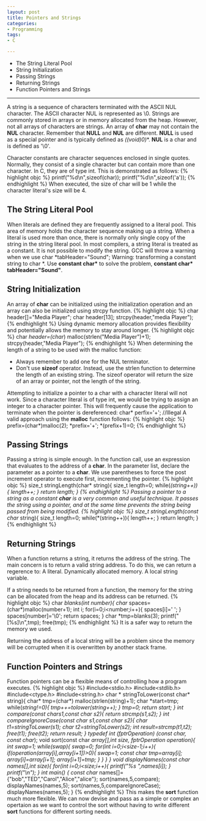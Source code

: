 ```yaml
---
layout: post
title: Pointers and Strings
categories:
- Programming
tags:
- C

---
```

* The String Literal Pool
* String Initialization
* Passing Strings
* Returning Strings
* Function Pointers and Strings

---

A string is a sequence of characters terminated with the ASCII NUL character. The ASCII character NUL is represented as \0. Strings are commonly stored in arrays or in memory allocated from the heap. However, not all arrays of characters are strings. An array of **char** may not contain the **NUL** character. Remember that **NULL** and **NUL** are different. **NULL** is used as a special pointer and is typically defined as **((void*)0)**. **NUL** is a char and is defined as '\0'.

Character constants are character sequences enclosed in single quotes. Normally, they consist of a single character but can contain more than one character. In C, they are of type int. This is demonstrated as follows:
{% highlight objc %}
printf("%d\n",sizeof(char));
printf("%d\n",sizeof('a'));
{% endhighlight %}
When executed, the size of char will be 1 while the character literal's size will be 4.

## The String Literal Pool
When literals are defined they are frequently assigned to a literal pool. This area of memory holds the character sequence making up a string. When a literal is used more than once, there is normally only single copy of the string in the string literal pool. In most compilers, a string literal is treated as a constant. It is not possible to modify the string. GCC will throw a warning when we use
	char *tabHeader="Sound";
Warning: transforming a constant string to char *. Use **constant char\*** to solve the problem, **constant char\* tabHeader="Sound"**.

## String Initialization
An array of **char** can be initialized using the initialization operation and an array can also be initialized using strcpy function.
{% highlight objc %}
char header[]="Media Player";
char header[13];
strcpy(header,"media Player");
{% endhighlight %}
Using dynamic memory allocation provides flexibility and potentially allows the memory to stay around longer.
{% highlight objc %}
char *header=(char*) malloc(strlen("Media Player")+1);
strcpy(header,"Media Player");
{% endhighlight %}
When determining the length of a string to be used with the malloc function:

- Always remember to add one for the NUL terminator.
- Don't use **sizeof** operator. Instead, use the strlen function to determine the length of an existing string. The sizeof operator will return the size of an array or pointer, not the length of the string.

Attempting to initialize a pointer to a char with a character literal will not work. Since a character literal is of type int, we would be trying to assign an integer to a character pointer. This will frequently cause the application to terminate when the pointer is dereferenced:
	char* perfix='+'; //Illegal
A valid approach using the **malloc** function follows:
{% highlight objc %}
prefix=(char*)malloc(2);
*prefix='+';
*(prefix+1)=0;
{% endhighlight %}

## Passing Strings
Passing a string is simple enough. In the function call, use an expression that evaluates to the address of a **char**. In the parameter list, declare the parameter as a pointer to a **char**. We use parentheses to force the post increment operator to execute first, incrementing the pointer.
{% highlight objc %}
size_t stringLength(char* string){
	size_t length=0;
	while(*(string++)){
	length++;
	}
	return length;
}
{% endhighlight %}
Passing a pointer to a string as a constant **char** is a very common and useful technique. It passes the string using a pointer, and at the same time prevents the string being passed from being modified.
{% highlight objc %}
size_t stringLength(const char* string){
	size_t length=0;
	while(*(string++)){
	length++;
	}
	return length;
}
{% endhighlight %}

## Returning Strings
When a function returns a string, it returns the address of the string. The main concern is to return a valid string address. To do this, we can return a regerence to: A literal. Dynamically allocated memory. A local string variable.

If a string needs to be returned from a function, the memory for the string can be allocated from the heap and its address can be returned.
{% highlight objc %}
char *blanks(int number){
	char* spaces=(char*)malloc(number+1);
	int i;
	for(i=0;i<number;i++){
		spaces[i]=' ';
}
	spaces[number]='\0';
	return spaces;
}
char *tmp=blanks(3);
printf("[%s]\n",tmp);
free(tmp);
{% endhighlight %}
It is a safer way to return the memory we used.

Returning the address of a local string will be a problem since the memory will be corrupted when it is overwritten by another stack frame.

## Function Pointers and Strings
Function pointers can be a flexible means of controlling how a program executes.
{% highlight objc %}
#include<stdio.h>
#include<stdlib.h>
#include<ctype.h>
#include<string.h>
char * stringToLower(const char* string){
  char* tmp=(char*) malloc(strlen(string)+1);
  char *start=tmp;
  while(*string!=0){
    *tmp++=tolower(*string++);
  }
  *tmp=0;
  return start;
}
int compare(const char*s1,const char* s2){
  return strcmp(s1,s2);
}
int compareIgnoreCase(const char* s1,const char *s2){
  char* t1=stringToLower(s1);
  char *t2=stringToLower(s2);
  int result=strcmp(t1,t2);
  free(t1);
  free(t2);
  return result;
}
typedef int (fptrOperation) (const char*, const char*);
void sort(const char *array[],int size, fptrOperation operation){
  int swap=1;
  while(swap){
    swap=0;
    for(int i=0;i<size-1;i++){
      if(operation(array[i],array[i+1])>0){
	swap=1;
	const char *tmp=array[i];
	array[i]=array[i+1];
	array[i+1]=tmp;
      }
    }
  }
}
void displayNames(const char* names[],int size){
  for(int i=0;i<size;i++){
    printf("%s  ",names[i]);
  }
  printf("\n");
}
int main()
{
 const char* names[]={"bob","TED","Carol","Alice","alice"};
  sort(names,5,compare);
  displayNames(names,5);
  sort(names,5,compareIgnoreCase);
  displayNames(names,5);
}
{% endhighlight %}
This makes the **sort** function much more flexible. We can now devise and pass as a simple or complex an opertaion as we want to control the sort without having to write different **sort** functions for different sorting needs.

